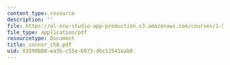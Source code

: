 ```yaml
---
content_type: resource
description: ''
file: https://ol-ocw-studio-app-production.s3.amazonaws.com/courses/1-561-motion-based-design-fall-2003/03590b08ea3bc55e6073d6c12541eab0_connor_ch8.pdf
file_type: application/pdf
resourcetype: Document
title: connor_ch8.pdf
uid: 03590b08-ea3b-c55e-6073-d6c12541eab0
---
```

